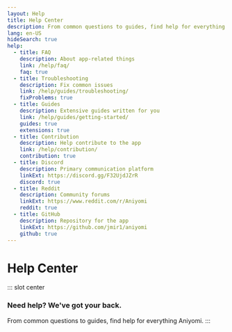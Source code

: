 ```yaml
---
layout: Help
title: Help Center
description: From common questions to guides, find help for everything Aniyomi.
lang: en-US
hideSearch: true
help:
  - title: FAQ
    description: About app-related things
    link: /help/faq/
    faq: true
  - title: Troubleshooting
    description: Fix common issues
    link: /help/guides/troubleshooting/
    fixProblems: true
  - title: Guides
    description: Extensive guides written for you
    link: /help/guides/getting-started/
    guides: true
    extensions: true
  - title: Contribution
    description: Help contribute to the app
    link: /help/contribution/
    contribution: true
  - title: Discord
    description: Primary communication platform
    linkExt: https://discord.gg/F32UjdJZrR
    discord: true
  - title: Reddit
    description: Community forums
    linkExt: https://www.reddit.com/r/Aniyomi
    reddit: true
  - title: GitHub
    description: Repository for the app
    linkExt: https://github.com/jmir1/aniyomi
    github: true
---
```


# Help Center

::: slot center
### Need help? We've got your back.
From common questions to guides, find help for everything Aniyomi.
:::

